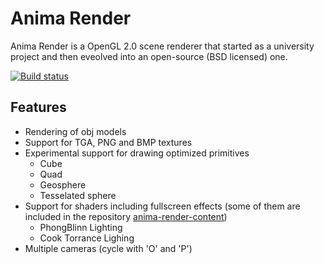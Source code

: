 # Anima Render

Anima Render is a OpenGL 2.0 scene renderer that started as a university project and then eveolved into an open-source (BSD licensed) one.

[![Build status](https://ci-beta.appveyor.com/api/projects/status/bka7f0u6915xieb0)](https://ci-beta.appveyor.com/project/mattiascibien/anima-render-456)

## Features

 * Rendering of obj models
 * Support for TGA, PNG and BMP textures
 * Experimental support for drawing optimized primitives
    * Cube
    * Quad
    * Geosphere
    * Tesselated sphere
 * Support for shaders including fullscreen effects (some of them are included in the repository [anima-render-content](https://bitbucket.org/anima-render/anima-render-content))
 	* PhongBlinn Lighting
 	* Cook Torrance Lighing
 * Multiple cameras (cycle with 'O' and 'P')